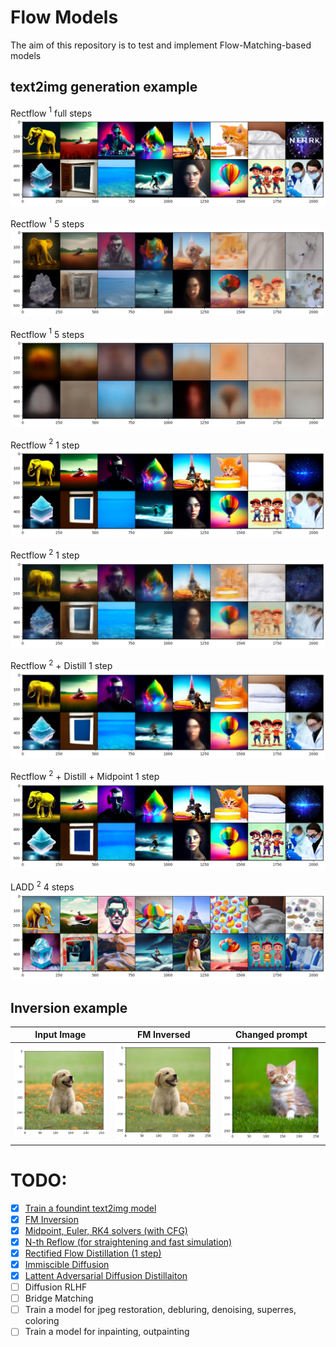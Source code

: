 # Flow Models
The aim of this repository is to test and implement Flow-Matching-based models


## text2img generation example
Rectflow $^1$ full steps
![text2img](images/text2img.png)

Rectflow $^1$ 5 steps
![text2img](images/recflow_1_5_steps.png)

Rectflow $^1$ 5 steps
![text2img](images/rectflow_1_1_step.png)

Rectflow $^2$ 1 step
![text2img](images/recflow_2_5_steps.png)

Rectflow $^2$ 1 step
![text2img](images/rectflow_2_1_step.png)

Rectflow $^2$ + Distill 1 step
![text2img](images/rectflow_2_distill_1step.png)

Rectflow $^2$ + Distill + Midpoint 1 step
![text2img](images/rectflow_2_distill_1_step_midpoint.png)

LADD $^2$ 4 steps
![text2img](images/rectflow_2_distill_4_steps_ladd.png)

## Inversion example
Input Image                                             |  FM Inversed                                                 |  Changed prompt
:------------------------------------------------------:|:------------------------------------------------------------:|:---------------------------------------:
<img src="images/puppy.png" alt="drawing" width="350"/> | <img src="images/puppy_rec.png" alt="drawing" width="350"/>  |  <img src="images/kitten.png" alt="drawing" width="350"/>

# TODO:
- [x] [Train a foundint text2img model](sd_2_fm_finetuning.ipynb)
- [x] [FM Inversion](https://github.com/leffff/InstructFlow/blob/main/sd_2_fm_inversion.ipynb)
- [x] [Midpoint, Euler, RK4 solvers (with CFG)](https://github.com/leffff/InstructFlow/blob/main/instructflow/generation.py)
- [x] [N-th Reflow (for straightening and fast simulation)](https://github.com/leffff/InstructFlow/blob/main/sd_2_fm_finetuning_reflow_k.ipynb)
- [x] [Rectified Flow Distillation (1 step)](https://github.com/leffff/InstructFlow/blob/main/sd_2_fm_finetuning_reflow_distil_k.py)
- [x] [Immiscible Diffusion](https://github.com/leffff/FlowModels/blob/main/sd_2_fm_finetuning_immiscible.ipynb)
- [x] [Lattent Adversarial Diffusion Distillaiton](https://github.com/leffff/FlowModels/blob/main/sd_2_fm_finetuning_ladd.ipynb)
- [ ] Diffusion RLHF
- [ ] Bridge Matching
- [ ] Train a model for jpeg restoration, debluring, denoising, superres, coloring
- [ ] Train a model for inpainting, outpainting
